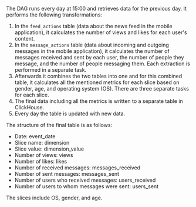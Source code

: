 The DAG runs every day at 15:00 and retrieves data for the previous day. It performs the following transformations:

1) In the `feed_actions` table (data about the news feed in the mobile application), it calculates the number of views and likes for each user's content.
2) In the `message_actions` table (data about incoming and outgoing messages in the mobile application), it calculates the number of messages received and sent by each user, the number of people they message, and the number of people messaging them. Each extraction is performed in a separate task.
3) Afterwards it combines the two tables into one and for this combined table, it calculates all the mentioned metrics for each slice based on gender, age, and operating system (OS). There are three separate tasks for each slice. 
4) The final data including all the metrics is written to a separate table in ClickHouse.
5) Every day the table is updated with new data.

The structure of the final table is as follows:

- Date: event_date
- Slice name: dimension
- Slice value: dimension_value
- Number of views: views
- Number of likes: likes
- Number of received messages: messages_received
- Number of sent messages: messages_sent
- Number of users who received messages: users_received
- Number of users to whom messages were sent: users_sent

The slices include OS, gender, and age.
